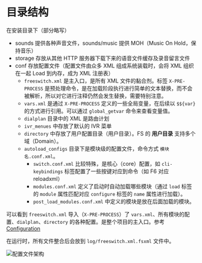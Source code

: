 # 目录结构

在安装目录下（部分略写）

- sounds 提供各种声音文件，sounds/music 提供 MOH（Music On Hold，保持音乐）
- storage 存放从其他 HTTP 服务器下载下来的语音文件缓存及录音留言文件
- conf 存放配置文件（配置文件由众多 XML 组成系统装载时，会将 XML 组织在一起 Load 到内存，成为 XML 注册表）
    - `freeswitch.xml` 是主入口，是所有 XML 文件的黏合剂。标签 `X-PRE-PROCESS` 是预处理命令，是在加载阶段执行进行简单的文本替换，而不会被解析，所以对它进行注释仍然会发生替换，需要特别注意。
    - `vars.xml` 是通过  `X-PRE-PROCESS` 定义的一些全局变量，在后续以 `$${var}` 的方式进行引用。可以通过 `global_getvar` 命令来查看变量值。
    - `dialplan` 目录中的 XML 是路由计划
    - `ivr_menues` 中存放了默认的 IVR 菜单
    - `directory` 中存放了用户配置目录（用户目录）。FS 的 **用户目录** 支持多个域（Domain）。
    - `autoload_configs` 目录下是模块级的配置文件，命令方式 `模块名.conf.xml`。
        - `switch.conf.xml` 比较特殊，是核心（core）配置，如 `cli-keybindings` 标签配置了一些按键对应到命令（如 F6 对应 reloadxml）
        - `modules.conf.xml` 定义了启动时自动加载哪些模块（通过 `load` 标签的 `module` 属性匹配对应 `configure` 标签的 `name` 属性进行加载）。
        - `post_load_modules.conf.xml` 中定义的模块是放在后面加载的模块。

可以看到 `freeswitch.xml` 导入（`X-PRE-PROCESS`）了 `vars.xml`、所有模块的配置、`dialplan`、`directory` 的各种配置。是整个项目的主入口。参考 [Configuration]

在运行时，所有文件整合后会放到 `log/freeswitch.xml.fsxml` 文件中。

![配置文件架构](https://freeswitch.org/confluence/download/attachments/6587388/fs_default_config.jpg?version=1&modificationDate=1418411152160&api=v2)

[Configuration]:https://freeswitch.org/confluence/display/FREESWITCH/Configuring+FreeSWITCH#ConfiguringFreeSWITCH-Advanced
